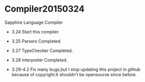 # Compiler20150324
Sapphire Language Compiler

+  3.24 Start this compiler.

+  3.25 Parsers Completed.

+  3.27 TypeChecker Completed.

+  3.28 Interpreter Completed.

+  3.29-4.2 Fix many bugs,but I stop updating this project in github because of copyright.It shouldn't be opensourse since before.

